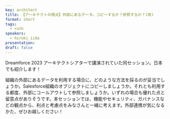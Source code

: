```yaml
---
key: architect
title: 【アーキテクトの視点】外部にあるデータ。コピーするか？参照するか？(改)
format: short
tags:
  - ruth
speakers:
  - hiroki_iida
presentation: 
draft: false
---
```

Dreamforce 2023 アーキテクトシアターで講演されていた同セッション。日本でも紹介します！

組織の外部にあるデータを利用する場合に、どのような方法を採るのが妥当でしょうか。Salesforce組織のオブジェクトにコピーしましょうか。それとも利用する都度、外部にコールアウトして参照しましょうか。いずれの場合も優れた点と留意点がありそうです。本セッションでは、機能やセキュリティ、ガバナンスなどの観点から、利点と考慮点をみなさんと一緒に考えます。外部連携が気になるかた、ぜひお越しください！